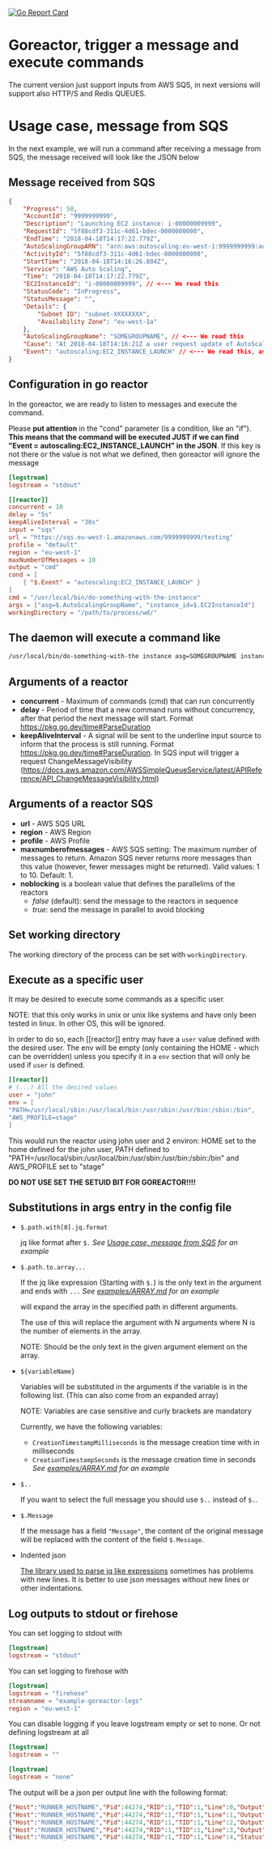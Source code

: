[![Go Report Card](https://goreportcard.com/badge/github.com/gabrielperezs/goreactor)](https://goreportcard.com/report/github.com/gabrielperezs/goreactor)

Goreactor, trigger a message and execute commands
=================================================

The current version just support inputs from AWS SQS, in next versions will support also HTTP/S and Redis QUEUES.


Usage case, message from SQS
===========================

In the next example, we will run a command after receiving a message from SQS, the message received will look like the JSON below

Message received from SQS
------------------------

```json
{
    "Progress": 50,
    "AccountId": "9999999999",
    "Description": "Launching EC2 instance: i-00000009999",
    "RequestId": "5f88cdf3-311c-4d61-bdec-0000000000",
    "EndTime": "2018-04-18T14:17:22.779Z",
    "AutoScalingGroupARN": "arn:aws:autoscaling:eu-west-1:9999999999:autoScalingGroup:0b35d38a-8270-45d0-a0d8-0000000000:autoScalingGroupName/SOMEGROUPNAME",
    "ActivityId": "5f88cdf3-311c-4d61-bdec-0000000000",
    "StartTime": "2018-04-18T14:16:26.804Z",
    "Service": "AWS Auto Scaling",
    "Time": "2018-04-18T14:17:22.779Z",
    "EC2InstanceId": "i-00000009999", // <--- We read this
    "StatusCode": "InProgress",
    "StatusMessage": "",
    "Details": {
        "Subnet ID": "subnet-XXXXXXXX",
        "Availability Zone": "eu-west-1a"
    },
    "AutoScalingGroupName": "SOMEGROUPNAME", // <--- We read this
    "Cause": "At 2018-04-18T14:16:21Z a user request update of AutoScalingGroup constraints to min: 1, max: 5, desired: 3 changing the desired capacity from 2 to 3....",
    "Event": "autoscaling:EC2_INSTANCE_LAUNCH" // <--- We read this, as condition
}
```

Configuration in go reactor
---------------------------

In the goreactor, we are ready to listen to messages and execute the command.

Please __put attention__ in the "cond" parameter (is a condition, like an "if"). __This means that the command will be executed JUST if we can find "Event = autoscaling:EC2_INSTANCE_LAUNCH" in the JSON__. If this key is not there or the value is not what we defined, then goreactor will ignore the message


```toml
[logstream]
logstream = "stdout"

[[reactor]]
concurrent = 10
delay = "5s"
keepAliveInterval = "30s"
input = "sqs"
url = "https://sqs.eu-west-1.amazonaws.com/9999999999/testing"
profile = "default"
region = "eu-west-1"
maxNumberOfMessages = 10
output = "cmd"
cond = [
    { "$.Event" = "autoscaling:EC2_INSTANCE_LAUNCH" }
]
cmd = "/usr/local/bin/do-something-with-the-instance"
args = ["asg=$.AutoScalingGroupName", "instance_id=$.EC2InstanceId"]
workingDirectory = "/path/to/process/wd/"
```


The daemon will execute a command like
--------------------------------------

```bash
/usr/local/bin/do-something-with-the instance asg=SOMEGROUPNAME instance_id=i-00000009999
```

Arguments of a reactor
----------------------

- **concurrent** - Maximum of commands (cmd) that can run concurrently
- **delay** - Period of time that a new command runs without concurrency, after that period the next message will start. Format https://pkg.go.dev/time#ParseDuration
- **keepAliveInterval** - A signal will be sent to the underline input source to inform that the process is still running. Format https://pkg.go.dev/time#ParseDuration. In SQS input will trigger a request ChangeMessageVisibility (https://docs.aws.amazon.com/AWSSimpleQueueService/latest/APIReference/API_ChangeMessageVisibility.html)

Arguments of a reactor SQS
--------------------------

- **url** - AWS SQS URL
- **region** - AWS Region
- **profile** - AWS Profile
- **maxnumberofmessages** - AWS SQS setting: The maximum number of messages to return. Amazon SQS never returns more messages than this value (however, fewer messages might be returned). Valid values: 1 to 10. Default: 1.
- **noblocking** is a boolean value that defines the parallelims of the reactors
    - _false_ (default): send the message to the reactors in sequence
    - _true_: send the message in parallel to avoid blocking


Set working directory
---------------------

The working directory of the process can be set with `workingDirectory`.

Execute as a specific user
--------------------------

It may be desired to execute some commands as a specific user.

NOTE: that this only works in unix or unix like systems and have only been tested in linux. In other OS, this will be ignored.

In order to do so, each [[reactor]] entry may have a `user` value defined with the desired user.
The env will be empty (only containing the HOME - which can be overridden) unless you specify it in a `env` section
that will only be used if `user` is defined.

```toml
[[reactor]]
# (...) All the desired values
user = "john"
env = [
"PATH=/usr/local/sbin:/usr/local/bin:/usr/sbin:/usr/bin:/sbin:/bin",
"AWS_PROFILE=stage"
]
```

This would run the reactor using john user and 2 environ: HOME set to the home defined for the john user,
PATH defined to "PATH=/usr/local/sbin:/usr/local/bin:/usr/sbin:/usr/bin:/sbin:/bin" and AWS_PROFILE set to "stage"

**DO NOT USE SET THE SETUID BIT FOR GOREACTOR!!!!**

Substitutions in args entry in the config file
----------------------------------------------

- `$.path.with[0].jq.format`

    jq like format after `$.` _See [Usage case, message from SQS](#usage-case-message-from-sqs) for an example_

- `$.path.to.array...`

    If the jq like expression (Starting with `$.`) is the only text in the argument and ends with `...` _See [examples/ARRAY.md](examples/ARRAY.md) for an example_

    will expand the array in the specified path in different arguments.

    The use of this will replace the argument with N arguments where N is the number of elements in the array.

    NOTE: Should be the only text in the given argument element on the array.

- `${variableName}`

    Variables will be substituted in the arguments if the variable is in the following list. (This can also come from an expanded array)

    NOTE: Variables are case sensitive and curly brackets are mandatory

    Currently, we have the following variables:
    - `CreationTimestampMilliseconds` is the message creation time with in milliseconds
    - `CreationTimestampSeconds` is the message creation time in seconds _See [examples/ARRAY.md](examples/ARRAY.md) for an example_

- `$..`
  
    If you want to select the full message you should use `$..` instead of `$.`.

- `$.Message`
    
    If the message has a field `"Message"`, the content of the original message will be replaced with the content of the field `$.Message`.
    
- Indented json

    [The library used to parse jq like expressions](https://github.com/savaki/jq) sometimes has problems with new lines. It is better to use json messages without new lines or other indentations.

Log outputs to stdout or firehose
----------------------------------

You can set logging to stdout with
```toml
[logstream]
logstream = "stdout"
```

You can set logging to firehose with
```toml
[logstream]
logstream = "firehose"
streamname = "example-goreactor-logs"
region = "eu-west-1"
```

You can disable logging if you leave logstream empty or set to none.
Or not defining logstream at all
```toml
[logstream]
logstream = ""
```
```toml
[logstream]
logstream = "none"
```


The output will be a json per output line with the following format:
```json
{"Host":"RUNNER_HOSTNAME","Pid":44274,"RID":1,"TID":1,"Line":0,"Output":"./print_some_lines_and_exit ","Status":"CMD","Timestamp":1635149955}
{"Host":"RUNNER_HOSTNAME","Pid":44274,"RID":1,"TID":1,"Line":1,"Output":"first line","Status":"RUN","Timestamp":1635149955}
{"Host":"RUNNER_HOSTNAME","Pid":44274,"RID":1,"TID":1,"Line":2,"Output":"second line","Status":"RUN","Timestamp":1635149955}
{"Host":"RUNNER_HOSTNAME","Pid":44274,"RID":1,"TID":1,"Line":3,"Output":"last line","Status":"RUN","Timestamp":1635149955}
{"Host":"RUNNER_HOSTNAME","Pid":44274,"RID":1,"TID":1,"Line":4,"Status":"END","Elapse":3.067383247,"Timestamp":1635149955}
```
